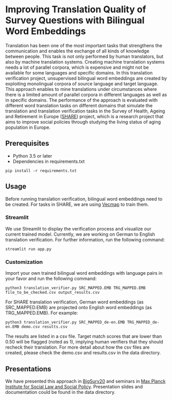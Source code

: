 # Improving Translation Quality of Survey Questions with Bilingual Word Embeddings

Translation has been one of the most important tasks that strengthens the communication and enables the exchange of all kinds of knowledge between people.
This task is not only performed by human translators, but also by machine translation systems. Creating machine translation systems needs a lot of parallel corpora, 
which is expensive and might not be available for some languages and specific domains.
In this translation verification project, unsupervised bilingual word embeddings are created by exploiting monolingual corpora of source language and target language.
This approach enables to mine translations under circumstances where there is a limited amount of parallel corpora in different languages as well as in specific domains. The performance of the approach is evaluated with different word translation tasks on different domains that simulate the translation and translation verification tasks in the Survey of Health, Ageing and Retirement in Europe ([SHARE](http://www.share-project.org/home0.html)) project, which is a research project that aims to improve social policies through studying the living status of aging population in Europe.


## Prerequisites

* Python 3.5 or later
* Dependencies in requirements.txt

```
pip install -r requirements.txt
```

## Usage

Before running translation verification, bilingual word embeddings need to be created. For tasks in SHARE, we are using [Vecmap](https://github.com/artetxem/vecmap) to train them.


### Streamlit

We use Streamlit to display the verification process and visualize our current trained model. Currently, we are working on German to English translation verification. For further information, run the following command:

```
streamlit run app.py
```

### Customization

Import your own trained bilingual word embeddings with language pairs in your favor and run the following command:

```
python3 translation_verifier.py SRC_MAPPED.EMB TRG_MAPPED.EMB file_to_be_checked.csv output_results.csv
```

For SHARE translation verification, German word embeddings (as SRC_MAPPED.EMB) are projected onto English word embeddings (as TRG_MAPPED.EMB). For example:

```
python3 translation_verifier.py SRC_MAPPED_de-en.EMB TRG_MAPPED_de-en.EMB demo.csv results.csv
```

The results are listed in a csv file. Target match scores that are lower than 0.50 will be flagged (noted as 1), implying human verifiers that they should recheck their translation. For more detail about how the csv files are created, please check the demo.csv and results.csv in the data directory.

## Presentations

We have presented this approach in [BigSurv20](https://www.bigsurv20.org/) and seminars in [Max Planck Institute for Social Law and Social Policy](https://www.mpg.de/149954/sozialrecht). Presentation slides and documentation could be found in the data directory.




